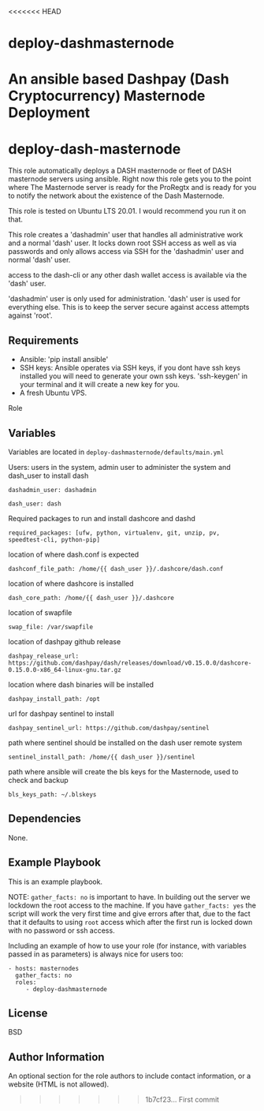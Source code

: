 <<<<<<< HEAD
# deploy-dashmasternode
An ansible based Dashpay (Dash Cryptocurrency) Masternode Deployment
=======


deploy-dash-masternode
=========

This role automatically deploys a DASH masternode or fleet of DASH masternode servers using ansible.  Right now this role gets you to the point where The Masternode server is ready for the ProRegtx and is ready for you to notify the network about the existence of the Dash Masternode.

This role is tested on Ubuntu LTS 20.01.  I would recommend you run it on that.

This role creates a 'dashadmin' user that handles all administrative work  and a normal 'dash' user. It locks down root SSH access as well as via  passwords and only allows access via SSH for the 'dashadmin' user and normal 'dash' user. 

access to the dash-cli or any other dash wallet access is available via the 'dash' user.

'dashadmin' user is only used for administration.
'dash' user is used for everything else.  This is to keep the server secure against access attempts against 'root'.



Requirements
------------

- Ansible: 'pip install ansible'
- SSH keys: Ansible operates via SSH keys, if you dont have ssh keys installed you will need to generate your own ssh keys.  'ssh-keygen' in your terminal and it will create a new key for you.
- A fresh Ubuntu VPS.


Role


Variables
--------------

Variables are located in `deploy-dashmasternode/defaults/main.yml`

Users: users in the system, admin user to administer the system and dash_user to install dash

`dashadmin_user: dashadmin`

`dash_user: dash`

Required packages to run and install dashcore and dashd

`required_packages: [ufw, python, virtualenv, git, unzip, pv, speedtest-cli, python-pip]`

location of where dash.conf is expected

`dashconf_file_path: /home/{{ dash_user }}/.dashcore/dash.conf`

location of where dashcore is installed

`dash_core_path: /home/{{ dash_user }}/.dashcore`

location of swapfile

`swap_file: /var/swapfile`

location of dashpay github release

`dashpay_release_url: https://github.com/dashpay/dash/releases/download/v0.15.0.0/dashcore-0.15.0.0-x86_64-linux-gnu.tar.gz`

location where dash binaries will be installed

`dashpay_install_path: /opt`

url for dashpay sentinel to install

`dashpay_sentinel_url: https://github.com/dashpay/sentinel`

path where sentinel should be installed  on the dash user remote system

`sentinel_install_path: /home/{{ dash_user }}/sentinel`

path where ansible will create the bls keys for the Masternode, used to check and backup

`bls_keys_path: ~/.blskeys`

Dependencies
------------

None.


Example Playbook
----------------
This is an example playbook.  

NOTE: `gather_facts: no` is important to have.  In building out the server we lockdown the root access to the machine.  If you have `gather_facts: yes` the script will work the very first time and give errors after that, due to the fact that it defaults to using `root` access which after the first run is locked down with no password or ssh access.

Including an example of how to use your role (for instance, with variables passed in as parameters) is always nice for users too:

    - hosts: masternodes
      gather_facts: no
      roles:
         - deploy-dashmasternode


License
-------

BSD

Author Information
------------------

An optional section for the role authors to include contact information, or a website (HTML is not allowed).
>>>>>>> 1b7cf23... First commit
